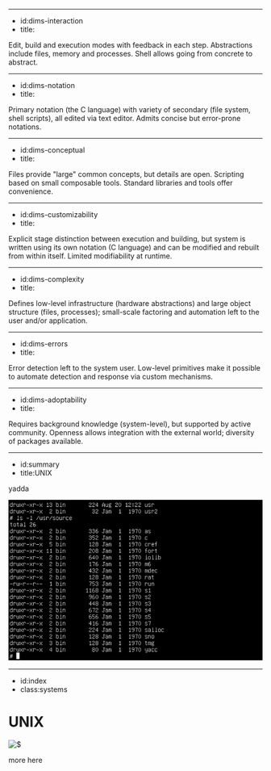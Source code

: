 ----------------------------------------------------------------------------------------------------
- id:dims-interaction
- title:<div class='shade2'><i class='fa fa-screwdriver-wrench'></i> <i class='fa fa-circle-play'></i> <i class='fa fa-lock'></i> <i class='fa fa-subscript'></i> <i class='fa fa-eye'></i></div>

Edit, build and execution modes with feedback in each step.
Abstractions include files, memory and processes. Shell allows going from concrete to abstract.

----------------------------------------------------------------------------------------------------
- id:dims-notation
- title:<div class='shade3'><i class='fa fa-trophy'></i> <i class='fa fa-handshake'></i> <i class='fa fa-bars-staggered'></i> <i class='fa fa-bug'></i></div>

Primary notation (the C language) with variety of secondary (file system, shell scripts), 
all edited via text editor. Admits concise but error-prone notations.

----------------------------------------------------------------------------------------------------
- id:dims-conceptual
- title:<div class='shade1'><i class='fa fa-file'></i><i class='fa fa-link'></i><i class='fa fa-toolbox'></i></div>

Files provide "large" common concepts, but details are open. 
Scripting based on small composable tools. Standard libraries and tools offer convenience.

----------------------------------------------------------------------------------------------------
- id:dims-customizability
- title:<div class='shade3'><i class='fa fa-flag-checkered'></i><i class='fa fa-file-circle-plus'></i><i class='fa fa-arrows-spin'></i></div>

Explicit stage distinction between execution and building, but system is written using its
own notation (C language) and can be modified and rebuilt from within itself. Limited
modifiability at runtime.

----------------------------------------------------------------------------------------------------
- id:dims-complexity
- title:<div class='shade4'><i class='fa fa-wrench'></i><i class='fa fa-gears'></i></div>

Defines low-level infrastructure (hardware abstractions) and large object structure (files, processes);
small-scale factoring and automation left to the user and/or application.

----------------------------------------------------------------------------------------------------
- id:dims-errors
- title:<div class='shade4'><i class='fa fa-gun'></i><i class='fa fa-person-rays'></i></div>

Error detection left to the system user. Low-level primitives make it possible to 
automate detection and response via custom mechanisms.

----------------------------------------------------------------------------------------------------
- id:dims-adoptability
- title:<div class='shade2'><i class='fa fa-infinity'></i><i class='fa fa-globe'></i><i class='fa fa-podcast'></i></div>

Requires background knowledge (system-level), but supported by active community.
Openness allows integration with the external world; diversity of packages available.

----------------------------------------------------------------------------------------------------
- id:summary
- title:UNIX

yadda

![](img/unix-6.png)


----------------------------------------------------------------------------------------------------
- id:index
- class:systems

# UNIX

![$](content=summary,link=index)

more here

